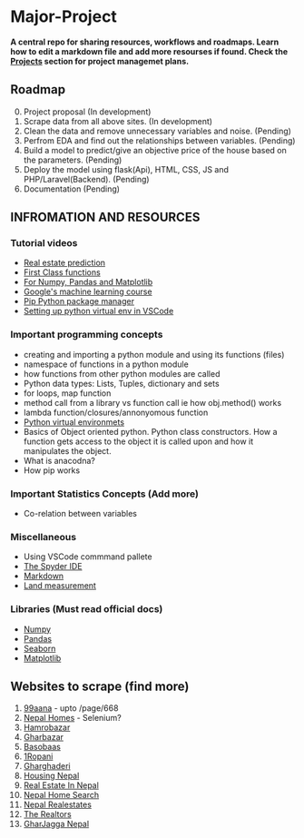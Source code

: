 # Major-Project
**A central repo for sharing resources, workflows and roadmaps. Learn how to edit a markdown file and add more resourses if found. Check the [Projects](https://github.com/Sanoj32/Major-Project/projects) section for project managemet plans.**

## Roadmap
0) Project proposal (In development)
1) Scrape data from all above sites. (In development)
2) Clean the data and remove unnecessary variables and noise. (Pending)
3) Perfrom EDA and find out the relationships between variables. (Pending)
4) Build a model to predict/give an objective price of the house based on the parameters. (Pending)
5) Deploy the model using flask(Api), HTML, CSS, JS and PHP/Laravel(Backend). (Pending)
6) Documentation (Pending)

## INFROMATION AND RESOURCES

### Tutorial videos
* [Real estate prediction](https://www.youtube.com/watch?v=rdfbcdP75KI&list=PLeo1K3hjS3uu7clOTtwsp94PcHbzqpAdg)
* [First Class functions](https://www.youtube.com/watch?v=kr0mpwqttM0&t=334s)
* [For Numpy, Pandas and Matplotlib](https://www.codingninjas.com/courses/online-data-science-course)
* [Google's machine learning course](https://developers.google.com/machine-learning/crash-course/ml-intro)
* [Pip Python package manager](https://youtu.be/U2ZN104hIcc)
* [Setting up python virtual env in VSCode](https://youtu.be/Wuuiga0wKdQ)


### Important programming concepts
* creating and importing a python module and using its functions (files)
* namespace of functions in a python module
* how functions from other python modules are called
* Python data types: Lists, Tuples, dictionary and sets
* for loops, map function
* method call from a library vs function call ie how obj.method() works
* lambda function/closures/annonyomous function
* [Python virtual environmets](https://docs.python.org/3/library/venv.html)
* Basics of Object oriented python. Python class constructors. How a function gets access to the object it is called upon and how it manipulates the object.
* What is anacodna?
* How pip works

### Important Statistics Concepts (Add more)
* Co-relation between variables

### Miscellaneous
* Using VSCode commmand pallete
* [The Spyder IDE](https://www.spyder-ide.org/)
* [Markdown](https://guides.github.com/features/mastering-markdown/)
* [Land measurement](https://en.wikipedia.org/wiki/Nepalese_customary_units_of_measurement)

### Libraries (Must read official docs)
* [Numpy](https://numpy.org/doc/stable/)
* [Pandas](https://pandas.pydata.org/docs/)
* [Seaborn](https://seaborn.pydata.org/introduction.htmlZ)
* [Matplotlib](https://matplotlib.org/stable/contents.html)

## Websites to scrape (find more)

1.  [99aana](https://99aana.com/) - upto /page/668
2.  [Nepal Homes](https://www.nepalhomes.com/) - Selenium?
3.  [Hamrobazar](https://hamrobazar.com)
4.  [Gharbazar](https://www.gharbazar.com/)
5.  [Basobaas](https://basobaas.com/)
6.  [1Ropani](http://www.1ropani.com/)
7.  [Gharghaderi](https://www.gharghaderi.com/)
8.  [Housing Nepal](https://housingnepal.com)
9.  [Real Estate In Nepal](https://www.realestateinnepal.com/)
10. [Nepal Home Search](https://nepalhomesearch.com/)
11. [Nepal Realestates](https://nepalrealestates.com/)
12. [The Realtors](https://therealtors.com.np/property/view-all-buy)
13. [GharJagga Nepal](https://www.gharjagganepal.com/)


